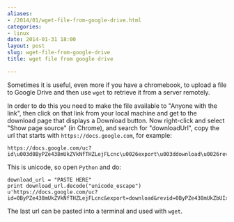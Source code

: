 ```yaml
---
aliases:
- /2014/01/wget-file-from-google-drive.html
categories:
- linux
date: 2014-01-31 18:00
layout: post
slug: wget-file-from-google-drive
title: wget file from google drive

---
```


Sometimes it is useful, even more if you have a chromebook, to upload a file to Google Drive and then use `wget` to retrieve it from a server remotely.

In order to do this you need to make the file available to "Anyone with the link", then click on that link from your local machine and get to the download page that displays a Download button.
Now right-click and select "Show page source" (in Chrome), and search for "downloadUrl", copy the url that starts with `https://docs.google.com`, for example:

    https://docs.google.com/uc?id\u003d0ByPZe438mUkZVkNfTHZLejFLcnc\u0026export\u003ddownload\u0026revid\u003d0ByPZe438mUkZbUIxRkYvM2dwbVduRUxSVXNERm0zZFFiU2c0PQ

This is unicode, so open `Python` and do:

    download_url = "PASTE HERE"
    print download_url.decode("unicode_escape")
    u'https://docs.google.com/uc?id=0ByPZe438mUkZVkNfTHZLejFLcnc&export=download&revid=0ByPZe438mUkZbUIxRkYvM2dwbVduRUxSVXNERm0zZFFiU2c0PQ'
    
The last url can be pasted into a terminal and used with `wget`.
    
